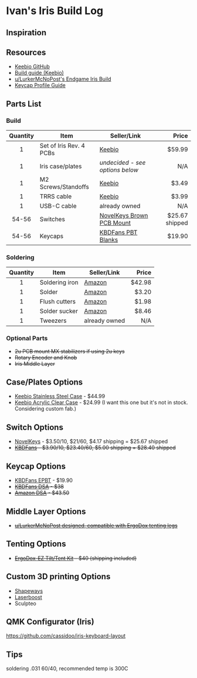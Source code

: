 Ivan's Iris Build Log
==================

Inspiration
-----------

Resources
---------
- [Keebio GitHub](https://github.com/keebio/iris-case)
- [Build guide (Keebio)](https://docs.keeb.io/iris-rev3-build-guide/)
- [u/LurkerMcNoPost's Endgame Iris Build](https://www.reddit.com/r/MechanicalKeyboards/comments/9u3mfu/my_first_build_endgame_iris/)
- [Keycap Profile Guide](https://mechlab.cc/a-guide-to-keycap-profiles/)

Parts List
----------
### Build
| Quantity | Item | Seller/Link | Price |
| :---: | --- | --- | ---: |
| 1 | Set of Iris Rev. 4 PCBs | [Keebio](https://keeb.io/collections/split-keyboard-parts/products/iris-keyboard-split-ergonomic-keyboard?variant=29480467267678) | $59.99 |
| 1 | Iris case/plates | *undecided - see options below* | N/A |
| 1 | M2 Screws/Standoffs | [Keebio](https://keeb.io/products/m2-screws-and-standoffs?variant=47432051590) | $3.49 |
| 1 | TRRS cable | [Keebio](https://keeb.io/products/trrs-cable?variant=50550149190) | $3.99 |
| 1 | USB-C cable | already owned | N/A |
| 54-56 | Switches | [NovelKeys Brown PCB Mount](https://novelkeys.xyz/products/cherry-switches?variant=28058371850333) | $25.67 shipped |
| 54-56 | Keycaps | [KBDFans PBT Blanks](https://kbdfans.com/products/epbt-pbt-blank-ortholinear-keycaps) | $19.90 |

### Soldering
| Quantity | Item | Seller/Link | Price |
| :---: | --- | --- | ---: |
| 1 | Soldering iron | [Amazon](https://www.amazon.com/dp/B01B4FELB8/ref=as_li_ss_tl?_encoding=UTF8&linkCode=ll1&tag=keebio-20&linkId=49e1e9c1eb856bd709ea5f667885190e&language=en_US) | $42.98 |
| 1 | Solder | [Amazon](https://www.amazon.com/Kester-83-4000-0000-SN60PB40-Solder-Diameter/dp/B00068IJNQ/ref=as_li_ss_tl?_encoding=UTF8&linkCode=ll1&tag=keebio-20&linkId=872764431470f06683bf23fad9bd2c15&language=en_US) | $3.20 |
| 1 | Flush cutters | [Amazon](https://www.amazon.com/Pliers-Electrical-Cutters-Cutting-Diagonal/dp/B0188DHO40/ref=as_li_ss_tl?pf_rd_m=ATVPDKIKX0DER&linkCode=ll1&tag=keebio-20&linkId=36bb31bebc9d51e3f1fbc8f701c87638&language=en_US) | $1.98 |
| 1 | Solder sucker | [Amazon](https://www.amazon.com/OMorc-Desoldering-Solder-Sucker-Length/dp/B01I14V4X8/ref=as_li_ss_tl?s=industrial&linkCode=ll1&tag=keebio-20&linkId=1b842ea0c42919ce3a55b4d286ec9651&language=en_US) | $8.46 |
| 1 |Tweezers | already owned | N/A |

### Optional Parts
- ~~2u PCB mount MX stabilizers if using 2u keys~~
- ~~Rotary Encoder and Knob~~
- ~~Iris Middle Layer~~

Case/Plates Options
-------------------
- [Keebio Stainless Steel Case](https://keeb.io/products/iris-keyboard-case-plates?variant=1822271012894) - $44.99
- [Keebio Acrylic Clear Case](https://keeb.io/products/iris-keyboard-case-plates?variant=2991652831262) - $24.99 (I want this one but it's not in stock. Considering custom fab.)

Switch Options
--------------
- [NovelKeys](https://novelkeys.xyz/products/cherry-switches?variant=28058371850333) - $3.50/10, $21/60, $4.17 shipping = $25.67 shipped
- ~~[KBDFans](https://kbdfans.com/products/cherry-mx-swtich?variant=36019543885) - $3.90/10, $23.40/60, $5.00 shipping = $28.40 shipped~~

Keycap Options
--------------
- [KBDFans EPBT](https://kbdfans.com/products/epbt-pbt-blank-ortholinear-keycaps) - $19.90
- ~~[KBDFans DSA](https://kbdfans.com/collections/dsa-profile/products/dsa-pbt-145keys-keycaps-laser-etched-front-printed-legends?variant=3548870639629) - $38~~
- ~~[Amazon DSA](https://www.amazon.com/dp/B07F6FRCW5/ref=twister_B07F6B9HQT?_encoding=UTF8&psc=1) - $43.50~~

Middle Layer Options
--------------------
- ~~[u/LurkerMcNoPost designed, compatible with ErgoDox tenting legs](https://www.thingiverse.com/thing:3196585)~~

Tenting Options
---------------
- ~~[ErgoDox-EZ Tilt/Tent Kit](https://ergodox-ez.com/products/tilt-tent-kit?variant=16101844419) - $40 (shipping included)~~

Custom 3D printing Options
--------------------------
- [Shapeways](https://www.shapeways.com/)
- [Laserboost](https://www.laserboost.com/)
- Sculpteo

QMK Configurator (Iris)
-----------------------
https://github.com/cassidoo/iris-keyboard-layout

Tips
----
soldering .031 60/40, recommended temp is 300C
